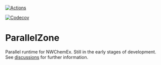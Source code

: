 [![Actions](https://github.com/NWChemEx-Project/ParallelZone/workflows/C_C++_CI/badge.svg)](https://github.com/NWChemEx-Project/ParallelZone)

[![Codecov](https://codecov.io/github/NWChemEx-Project/ParallelZone/branch/master/graphs/sunburst.svg?token=gdemefzIU7)](https://codecov.io/github/NWChemEx-Project/ParallelZone/branch/master)

# ParallelZone

Parallel runtime for NWChemEx. Still in the early stages of development. 
See [discussions](https://github.com/NWChemEx-Project/ParallelZone/discussions) for further information.
